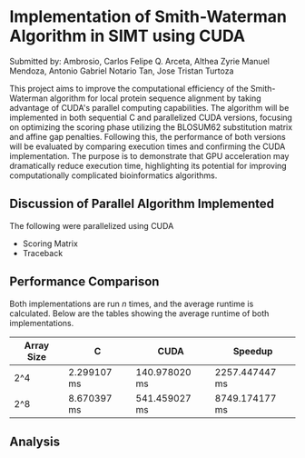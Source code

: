 # Implementation of Smith-Waterman Algorithm in SIMT using CUDA
Submitted by:
Ambrosio, Carlos Felipe Q.
Arceta, Althea Zyrie Manuel
Mendoza, Antonio Gabriel Notario
Tan, Jose Tristan Turtoza

This project aims to improve the computational efficiency of the Smith-Waterman algorithm for local protein sequence alignment by taking advantage of CUDA's parallel computing capabilities. The algorithm will be implemented in both sequential C and parallelized CUDA versions, focusing on optimizing the scoring phase utilizing the BLOSUM62 substitution matrix and affine gap penalties. Following this, the performance of both versions will be evaluated by comparing execution times and confirming the CUDA implementation. The purpose is to demonstrate that GPU acceleration may dramatically reduce execution time, highlighting its potential for improving computationally complicated bioinformatics algorithms.

## Discussion of Parallel Algorithm Implemented
The following were parallelized using CUDA
- Scoring Matrix
- Traceback

## Performance Comparison
Both implementations are run *n* times, and the average runtime is calculated. Below are the tables showing the average runtime of both implementations.

| Array Size | C | CUDA | Speedup |
| ------------- |-------------|------------- |------------- |
| 2^4 | 2.299107 ms | 140.978020 ms | 2257.447447 ms |
| 2^8 | 8.670397 ms | 541.459027 ms | 8749.174177 ms |

## Analysis

